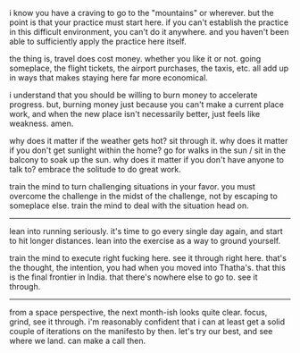 i know you have a craving to go to the "mountains" or wherever. but the point is that your practice must start here. if you can't establish the practice in this difficult environment, you can't do it anywhere. and you haven't been able to sufficiently apply the practice here itself.

the thing is, travel does cost money. whether you like it or not. going someplace, the flight tickets, the airport purchases, the taxis, etc. all add up in ways that makes staying here far more economical.

i understand that you should be willing to burn money to accelerate progress. but, burning money just because you can't make a current place work, and when the new place isn't necessarily better, just feels like weakness. amen.

why does it matter if the weather gets hot? sit through it. 
why does it matter if you don't get sunlight within the home? go for walks in the sun / sit in the balcony to soak up the sun.
why does it matter if you don't have anyone to talk to? embrace the solitude to do great work.

train the mind to turn challenging situations in your favor.
you must overcome the challenge in the midst of the challenge, not by escaping to someplace else. train the mind to deal with the situation head on.

---

lean into running seriously. it's time to go every single day again, and start to hit longer distances. lean into the exercise as a way to ground yourself.

train the mind to execute right fucking here. see it through right here. that's the thought, the intention, you had when you moved into Thatha's. that this is the final frontier in India. that there's nowhere else to go to. see it through.

---

from a space perspective, the next month-ish looks quite clear. focus, grind, see it through. i'm reasonably confident that i can at least get a solid couple of iterations on the manifesto by then. let's try our best, and see where we land. can make a call then.